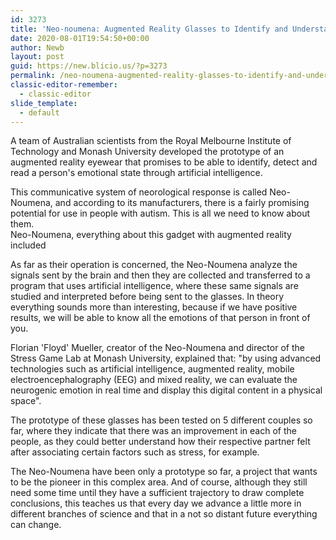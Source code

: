 ```yaml
---
id: 3273
title: 'Neo-noumena: Augmented Reality Glasses to Identify and Understand Human Emotions'
date: 2020-08-01T19:54:50+00:00
author: Newb
layout: post
guid: https://new.blicio.us/?p=3273
permalink: /neo-noumena-augmented-reality-glasses-to-identify-and-understand-human-emotions/
classic-editor-remember:
  - classic-editor
slide_template:
  - default
---
```

A team of Australian scientists from the Royal Melbourne Institute of Technology and Monash University developed the prototype of an augmented reality eyewear that promises to be able to identify, detect and read a person's emotional state through artificial intelligence.

This communicative system of neorological response is called Neo-Noumena, and according to its manufacturers, there is a fairly promising potential for use in people with autism. This is all we need to know about them.  
Neo-Noumena, everything about this gadget with augmented reality included

As far as their operation is concerned, the Neo-Noumena analyze the signals sent by the brain and then they are collected and transferred to a program that uses artificial intelligence, where these same signals are studied and interpreted before being sent to the glasses. In theory everything sounds more than interesting, because if we have positive results, we will be able to know all the emotions of that person in front of you.

Florian 'Floyd' Mueller, creator of the Neo-Noumena and director of the Stress Game Lab at Monash University, explained that: "by using advanced technologies such as artificial intelligence, augmented reality, mobile electroencephalography (EEG) and mixed reality, we can evaluate the neurogenic emotion in real time and display this digital content in a physical space".

The prototype of these glasses has been tested on 5 different couples so far, where they indicate that there was an improvement in each of the people, as they could better understand how their respective partner felt after associating certain factors such as stress, for example.

The Neo-Noumena have been only a prototype so far, a project that wants to be the pioneer in this complex area. And of course, although they still need some time until they have a sufficient trajectory to draw complete conclusions, this teaches us that every day we advance a little more in different branches of science and that in a not so distant future everything can change.